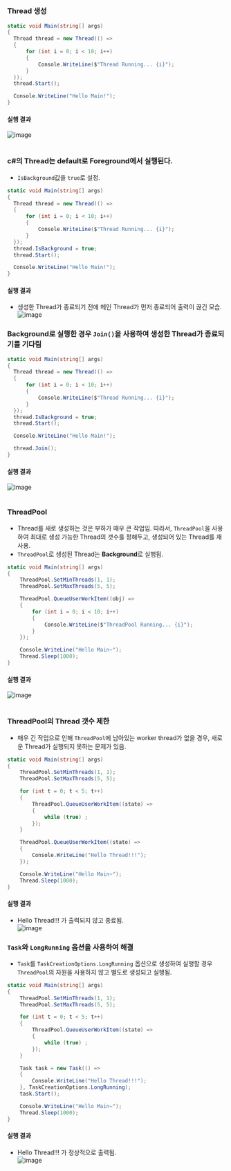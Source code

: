#

### Thread 생성
```c#
static void Main(string[] args)
{
  Thread thread = new Thread(() => 
  {
      for (int i = 0; i < 10; i++)
      {
          Console.WriteLine($"Thread Running... {i}");
      }
  });
  thread.Start();

  Console.WriteLine("Hello Main!");
}
```
#### 실행 결과
![image](https://github.com/Wseop/game-server-note/assets/18005580/659479ba-4d3f-46f5-a80a-97badeeaa2d6)

#

### c#의 Thread는 default로 Foreground에서 실행된다.
- `IsBackground`값을 `true`로 설정.
```c#
static void Main(string[] args)
{
  Thread thread = new Thread(() => 
  {
      for (int i = 0; i < 10; i++)
      {
          Console.WriteLine($"Thread Running... {i}");
      }
  });
  thread.IsBackground = true;
  thread.Start();

  Console.WriteLine("Hello Main!");
}
```
#### 실행 결과
- 생성한 Thread가 종료되기 전에 메인 Thread가 먼저 종료되어 출력이 끊긴 모습. <br>
![image](https://github.com/Wseop/game-server-note/assets/18005580/7e537538-7e10-45c2-b724-b3046193d2db)

### Background로 실행한 경우 `Join()`을 사용하여 생성한 Thread가 종료되기를 기다림
```c#
static void Main(string[] args)
{
  Thread thread = new Thread(() => 
  {
      for (int i = 0; i < 10; i++)
      {
          Console.WriteLine($"Thread Running... {i}");
      }
  });
  thread.IsBackground = true;
  thread.Start();

  Console.WriteLine("Hello Main!");

  thread.Join();
}
```
#### 실행 결과
![image](https://github.com/Wseop/game-server-note/assets/18005580/42ecaec2-15d4-4e5b-a380-ec2674218c84)

#

### ThreadPool
- Thread를 새로 생성하는 것은 부하가 매우 큰 작업임. 따라서, `ThreadPool`을 사용하여 최대로 생성 가능한 Thread의 갯수를 정해두고, 생성되어 있는 Thread를 재사용.
- `ThreadPool`로 생성된 Thread는 **Background**로 실행됨.
```c#
static void Main(string[] args)
{
    ThreadPool.SetMinThreads(1, 1);
    ThreadPool.SetMaxThreads(5, 5);

    ThreadPool.QueueUserWorkItem((obj) => 
    {
        for (int i = 0; i < 10; i++)
        {
            Console.WriteLine($"ThreadPool Running... {i}");
        }
    });

    Console.WriteLine("Hello Main~");
    Thread.Sleep(1000);
}
```
#### 실행 결과
![image](https://github.com/Wseop/game-server-note/assets/18005580/c8ce431a-167a-4daa-b700-77cd7dd23884)

#

### ThreadPool의 Thread 갯수 제한
- 매우 긴 작업으로 인해 `ThreadPool`에 남아있는 worker thread가 없을 경우, 새로운 Thread가 실행되지 못하는 문제가 있음.
```c#
static void Main(string[] args)
{
    ThreadPool.SetMinThreads(1, 1);
    ThreadPool.SetMaxThreads(5, 5);

    for (int t = 0; t < 5; t++)
    {
        ThreadPool.QueueUserWorkItem((state) =>
        {
            while (true) ;
        });
    }

    ThreadPool.QueueUserWorkItem((state) =>
    {
        Console.WriteLine("Hello Thread!!!");
    });

    Console.WriteLine("Hello Main~");
    Thread.Sleep(1000);
}
```
#### 실행 결과
- Hello Thread!!! 가 출력되지 않고 종료됨. <br>
![image](https://github.com/Wseop/game-server-note/assets/18005580/1fafaa2e-b716-46fc-8ed1-59c958bef4d7)

### `Task`와 `LongRunning` 옵션을 사용하여 해결
- `Task`를 `TaskCreationOptions.LongRunning` 옵션으로 생성하여 실행할 경우 `ThreadPool`의 자원을 사용하지 않고 별도로 생성되고 실행됨.
```c#
static void Main(string[] args)
{
    ThreadPool.SetMinThreads(1, 1);
    ThreadPool.SetMaxThreads(5, 5);

    for (int t = 0; t < 5; t++)
    {
        ThreadPool.QueueUserWorkItem((state) =>
        {
            while (true) ;
        });
    }

    Task task = new Task(() =>
    {
        Console.WriteLine("Hello Thread!!!");
    }, TaskCreationOptions.LongRunning);
    task.Start();

    Console.WriteLine("Hello Main~");
    Thread.Sleep(1000);
}
```
#### 실행 결과
- Hello Thread!!! 가 정상적으로 출력됨. <br>
![image](https://github.com/Wseop/game-server-note/assets/18005580/944f7189-47c4-482e-a7a7-d01311b5f28a)
